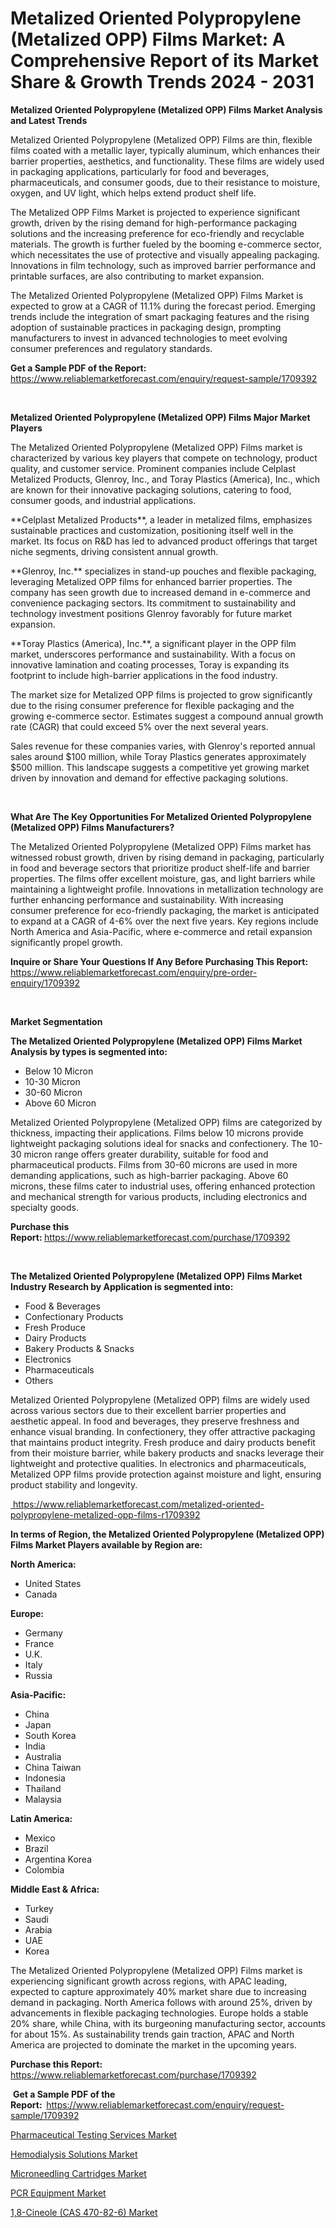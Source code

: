 <p><h1>Metalized Oriented Polypropylene (Metalized OPP) Films Market: A Comprehensive Report of its Market Share & Growth Trends 2024 - 2031</h1></p><p><strong>Metalized Oriented Polypropylene (Metalized OPP) Films Market Analysis and Latest Trends</strong></p>
<p><p>Metalized Oriented Polypropylene (Metalized OPP) Films are thin, flexible films coated with a metallic layer, typically aluminum, which enhances their barrier properties, aesthetics, and functionality. These films are widely used in packaging applications, particularly for food and beverages, pharmaceuticals, and consumer goods, due to their resistance to moisture, oxygen, and UV light, which helps extend product shelf life.</p><p>The Metalized OPP Films Market is projected to experience significant growth, driven by the rising demand for high-performance packaging solutions and the increasing preference for eco-friendly and recyclable materials. The growth is further fueled by the booming e-commerce sector, which necessitates the use of protective and visually appealing packaging. Innovations in film technology, such as improved barrier performance and printable surfaces, are also contributing to market expansion.</p><p>The Metalized Oriented Polypropylene (Metalized OPP) Films Market is expected to grow at a CAGR of 11.1% during the forecast period. Emerging trends include the integration of smart packaging features and the rising adoption of sustainable practices in packaging design, prompting manufacturers to invest in advanced technologies to meet evolving consumer preferences and regulatory standards.</p></p>
<p><strong>Get a Sample PDF of the Report:&nbsp;</strong> <a href="https://www.reliablemarketforecast.com/enquiry/request-sample/1709392?utm_campaign=1768&utm_medium=2&utm_source=Github&utm_content=ia&utm_term=21102024&utm_id=metalized-oriented-polypropylene-metalized-opp-films">https://www.reliablemarketforecast.com/enquiry/request-sample/1709392</a></p>
<p>&nbsp;</p>
<p><strong>Metalized Oriented Polypropylene (Metalized OPP) Films Major Market Players</strong></p>
<p><p>The Metalized Oriented Polypropylene (Metalized OPP) Films market is characterized by various key players that compete on technology, product quality, and customer service. Prominent companies include Celplast Metalized Products, Glenroy, Inc., and Toray Plastics (America), Inc., which are known for their innovative packaging solutions, catering to food, consumer goods, and industrial applications.</p><p>**Celplast Metalized Products**, a leader in metalized films, emphasizes sustainable practices and customization, positioning itself well in the market. Its focus on R&D has led to advanced product offerings that target niche segments, driving consistent annual growth.</p><p>**Glenroy, Inc.** specializes in stand-up pouches and flexible packaging, leveraging Metalized OPP films for enhanced barrier properties. The company has seen growth due to increased demand in e-commerce and convenience packaging sectors. Its commitment to sustainability and technology investment positions Glenroy favorably for future market expansion.</p><p>**Toray Plastics (America), Inc.**, a significant player in the OPP film market, underscores performance and sustainability. With a focus on innovative lamination and coating processes, Toray is expanding its footprint to include high-barrier applications in the food industry.</p><p>The market size for Metalized OPP films is projected to grow significantly due to the rising consumer preference for flexible packaging and the growing e-commerce sector. Estimates suggest a compound annual growth rate (CAGR) that could exceed 5% over the next several years.</p><p>Sales revenue for these companies varies, with Glenroy's reported annual sales around $100 million, while Toray Plastics generates approximately $500 million. This landscape suggests a competitive yet growing market driven by innovation and demand for effective packaging solutions.</p></p>
<p>&nbsp;</p>
<p><strong>What Are The Key Opportunities For Metalized Oriented Polypropylene (Metalized OPP) Films Manufacturers?</strong></p>
<p><p>The Metalized Oriented Polypropylene (Metalized OPP) Films market has witnessed robust growth, driven by rising demand in packaging, particularly in food and beverage sectors that prioritize product shelf-life and barrier properties. The films offer excellent moisture, gas, and light barriers while maintaining a lightweight profile. Innovations in metallization technology are further enhancing performance and sustainability. With increasing consumer preference for eco-friendly packaging, the market is anticipated to expand at a CAGR of 4-6% over the next five years. Key regions include North America and Asia-Pacific, where e-commerce and retail expansion significantly propel growth.</p></p>
<p><strong>Inquire or Share Your Questions If Any Before Purchasing This Report:</strong> <a href="https://www.reliablemarketforecast.com/enquiry/pre-order-enquiry/1709392?utm_campaign=1768&utm_medium=2&utm_source=Github&utm_content=ia&utm_term=21102024&utm_id=metalized-oriented-polypropylene-metalized-opp-films">https://www.reliablemarketforecast.com/enquiry/pre-order-enquiry/1709392</a></p>
<p>&nbsp;</p>
<p><strong>Market Segmentation</strong></p>
<p><strong>The Metalized Oriented Polypropylene (Metalized OPP) Films Market Analysis by types is segmented into:</strong></p>
<p><ul><li>Below 10 Micron</li><li>10-30 Micron</li><li>30-60 Micron</li><li>Above 60 Micron</li></ul></p>
<p><p>Metalized Oriented Polypropylene (Metalized OPP) films are categorized by thickness, impacting their applications. Films below 10 microns provide lightweight packaging solutions ideal for snacks and confectionery. The 10-30 micron range offers greater durability, suitable for food and pharmaceutical products. Films from 30-60 microns are used in more demanding applications, such as high-barrier packaging. Above 60 microns, these films cater to industrial uses, offering enhanced protection and mechanical strength for various products, including electronics and specialty goods.</p></p>
<p><strong>Purchase this Report:&nbsp;</strong><a href="https://www.reliablemarketforecast.com/purchase/1709392?utm_campaign=1768&utm_medium=2&utm_source=Github&utm_content=ia&utm_term=21102024&utm_id=metalized-oriented-polypropylene-metalized-opp-films">https://www.reliablemarketforecast.com/purchase/1709392</a></p>
<p>&nbsp;</p>
<p><strong>The Metalized Oriented Polypropylene (Metalized OPP) Films Market Industry Research by Application is segmented into:</strong></p>
<p><ul><li>Food & Beverages</li><li>Confectionary Products</li><li>Fresh Produce</li><li>Dairy Products</li><li>Bakery Products & Snacks</li><li>Electronics</li><li>Pharmaceuticals</li><li>Others</li></ul></p>
<p><p>Metalized Oriented Polypropylene (Metalized OPP) films are widely used across various sectors due to their excellent barrier properties and aesthetic appeal. In food and beverages, they preserve freshness and enhance visual branding. In confectionery, they offer attractive packaging that maintains product integrity. Fresh produce and dairy products benefit from their moisture barrier, while bakery products and snacks leverage their lightweight and protective qualities. In electronics and pharmaceuticals, Metalized OPP films provide protection against moisture and light, ensuring product stability and longevity.</p></p>
<p><a href="https://www.reliablemarketforecast.com/metalized-oriented-polypropylene-metalized-opp-films-r1709392?utm_campaign=1768&utm_medium=2&utm_source=Github&utm_content=ia&utm_term=21102024&utm_id=metalized-oriented-polypropylene-metalized-opp-films">&nbsp;https://www.reliablemarketforecast.com/metalized-oriented-polypropylene-metalized-opp-films-r1709392</a></p>
<p><strong>In terms of Region, the Metalized Oriented Polypropylene (Metalized OPP) Films Market Players available by Region are:</strong></p>
<p>
    <p> <strong> North America: </strong>
        <ul>
            <li>United States</li>
            <li>Canada</li>
        </ul>
        </p> 
    <p> <strong> Europe: </strong>
        <ul>
            <li>Germany</li>
            <li>France</li>
            <li>U.K.</li>
            <li>Italy</li>
            <li>Russia</li>
        </ul>
        </p> 
    <p> <strong> Asia-Pacific: </strong>
        <ul>
            <li>China</li>
            <li>Japan</li>
            <li>South Korea</li>
            <li>India</li>
            <li>Australia</li>
            <li>China Taiwan</li>
            <li>Indonesia</li>
            <li>Thailand</li>
            <li>Malaysia</li>
        </ul>
        </p> 
    <p> <strong> Latin America: </strong>
        <ul>
            <li>Mexico</li>
            <li>Brazil</li>
            <li>Argentina Korea</li>
            <li>Colombia</li>
        </ul>
        </p> 
    <p> <strong> Middle East & Africa: </strong>
        <ul>
            <li>Turkey</li>
            <li>Saudi</li>
            <li>Arabia</li>
            <li>UAE</li>
            <li>Korea</li>
        </ul>
    </p>
    </p>
<p><p>The Metalized Oriented Polypropylene (Metalized OPP) Films market is experiencing significant growth across regions, with APAC leading, expected to capture approximately 40% market share due to increasing demand in packaging. North America follows with around 25%, driven by advancements in flexible packaging technologies. Europe holds a stable 20% share, while China, with its burgeoning manufacturing sector, accounts for about 15%. As sustainability trends gain traction, APAC and North America are projected to dominate the market in the upcoming years.</p></p>
<p><strong>Purchase this Report: </strong><a href="https://www.reliablemarketforecast.com/purchase/1709392?utm_campaign=1768&utm_medium=2&utm_source=Github&utm_content=ia&utm_term=21102024&utm_id=metalized-oriented-polypropylene-metalized-opp-films">https://www.reliablemarketforecast.com/purchase/1709392</a></p>
<p>&nbsp;<strong>Get a Sample PDF of the Report:&nbsp;&nbsp;</strong><a href="https://www.reliablemarketforecast.com/enquiry/request-sample/1709392?utm_campaign=1768&utm_medium=2&utm_source=Github&utm_content=ia&utm_term=21102024&utm_id=metalized-oriented-polypropylene-metalized-opp-films">https://www.reliablemarketforecast.com/enquiry/request-sample/1709392</a></p>
<p><strong></strong></p>
<p><p><a href="https://www.linkedin.com/pulse/global-pharmaceutical-testing-services-market-trends-xe4pc?utm_campaign=1768&utm_medium=2&utm_source=Github&utm_content=ia&utm_term=21102024&utm_id=metalized-oriented-polypropylene-metalized-opp-films">Pharmaceutical Testing Services Market</a></p><p><a href="https://www.linkedin.com/pulse/hemodialysis-solutions-spectrum-usage-patterns-sector-evolution-bgute?utm_campaign=1768&utm_medium=2&utm_source=Github&utm_content=ia&utm_term=21102024&utm_id=metalized-oriented-polypropylene-metalized-opp-films">Hemodialysis Solutions Market</a></p><p><a href="https://www.linkedin.com/pulse/global-microneedling-cartridges-market-trends-insights-growth-lxnae?utm_campaign=1768&utm_medium=2&utm_source=Github&utm_content=ia&utm_term=21102024&utm_id=metalized-oriented-polypropylene-metalized-opp-films">Microneedling Cartridges Market</a></p><p><a href="https://www.linkedin.com/pulse/comprehensive-pcr-equipment-market-report-segmentation-type-wugze?utm_campaign=1768&utm_medium=2&utm_source=Github&utm_content=ia&utm_term=21102024&utm_id=metalized-oriented-polypropylene-metalized-opp-films">PCR Equipment Market</a></p><p><a href="https://github.com/AdeaKodra585/Market-Research-Report-List-1/blob/main/18-cineole-cas-470-82-6-market.md?utm_campaign=1768&utm_medium=2&utm_source=Github&utm_content=ia&utm_term=21102024&utm_id=metalized-oriented-polypropylene-metalized-opp-films">1,8-Cineole (CAS 470-82-6) Market</a></p></p>